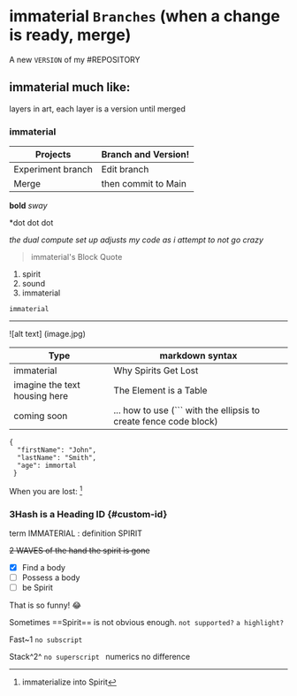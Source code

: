 # immaterial ` Branches ` (when a change is ready, merge)
  A new ` VERSION ` of my #REPOSITORY
  
## immaterial  much like:
  layers in art, each layer is a version until merged
### immaterial


|Projects| Branch and Version!|
| ------ | ----------------------|
| Experiment branch| Edit branch |
| Merge | then commit to Main |

**bold**
*sway*

  *dot dot dot


*the dual compute set up adjusts my code as i attempt to not go crazy*
>immaterial's Block Quote

1. spirit
2. sound
3. immaterial

`immaterial`

---

![alt text] (image.jpg)

|Type| markdown syntax|
| ------ | ----------------------|
| immaterial | Why Spirits Get Lost |
| imagine the text housing here | The Element is a Table |
| coming soon | ... how to use (``` with the ellipsis to create fence code block)

```
{
  "firstName": "John",
  "lastName": "Smith",
  "age": immortal
 }
 ```
 When you are lost: [^❤️‍🔥]
 
 [^❤️‍🔥]: immaterialize into Spirit
 
 ### 3Hash is a Heading ID {#custom-id}
 
 term IMMATERIAL
 : definition SPIRIT
 
 ~~2 WAVES of the hand the spirit is gone~~
 
 - [x] Find a body
 - [ ] Possess a body
 - [ ] be Spirit
 
 That is so funny! :joy:
 
 Sometimes ==Spirit== is not obvious enough. ` not supported? ` ` a highlight? `
 
 Fast~1 ` no subscript `
 
 Stack^2^ `no superscript ` numerics no difference
 
 
 
 
